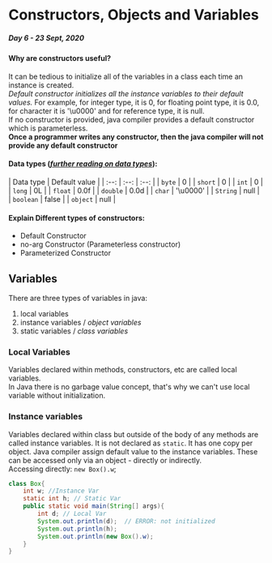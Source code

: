 # Constructors, Objects and Variables
##### Day 6 - 23 Sept, 2020

#### Why are constructors useful?

It can be tedious to initialize all of the variables in a class each time an instance is created.  
*Default constructor initializes all the instance variables to their default values.* For example, for integer type, it is 0, for floating point type, it is 0.0, for character it is '\u0000' and for reference type, it is null.  
If no constructor is provided, java compiler provides a default constructor which is parameterless.  
**Once a programmer writes any constructor, then the java compiler will not provide any default constructor**

#### Data types (*[further reading on data types](https://docs.oracle.com/javase/tutorial/java/nutsandbolts/datatypes.html)*):
| Data type | Default value |
| :--: | :--: | :--: |
| `byte` | 0 |
| `short` | 0 |
| `int` | 0 |
| `long` | 0L |
| `float` | 0.0f |
| `double` | 0.0d |
| `char` | '\u0000' |
| `String` | null |
| `boolean` | false |
| `object` | null |

#### Explain Different types of constructors:

- Default Constructor
- no-arg Constructor (Parameterless constructor)
- Parameterized Constructor


## Variables

There are three types of variables in java:
1. local variables
2. instance variables / *object variables*
3. static variables / *class variables*

### Local Variables

Variables declared within methods, constructors, etc are called local variables.  
In Java there is no garbage value concept, that's why we can't use local variable without initialization.

### Instance variables

Variables declared within class but outside of the body of any methods are called instance variables. It is not declared as `static`. It has one copy per object. Java compiler assign default value to the instance variables. These can be accessed only via an object - directly or indirectly.  
Accessing directly: `new Box().w`;


```java
class Box{
    int w; //Instance Var
    static int h; // Static Var
    public static void main(String[] args){
        int d; // Local Var
        System.out.println(d);  // ERROR: not initialized
        System.out.println(h); 
        System.out.println(new Box().w);
    }
}
```